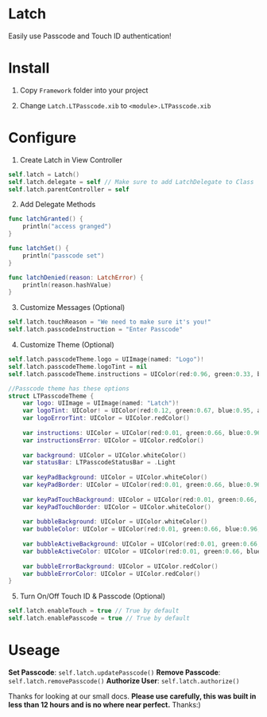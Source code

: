 Latch
=====

Easily use Passcode and Touch ID authentication!

Install
========

1) Copy `Framework` folder into your project

2) Change `Latch.LTPasscode.xib` to `<module>.LTPasscode.xib`

Configure
==========

1) Create Latch in View Controller 
``` swift
self.latch = Latch()
self.latch.delegate = self // Make sure to add LatchDelegate to Class
self.latch.parentController = self
```

2) Add Delegate Methods
``` swift
func latchGranted() {
    println("access granged")
}

func latchSet() {
    println("passcode set")
}

func latchDenied(reason: LatchError) {
    println(reason.hashValue)
}
```

3) Customize Messages (Optional)
``` swift
self.latch.touchReason = "We need to make sure it's you!"
self.latch.passcodeInstruction = "Enter Passcode"
```

4) Customize Theme (Optional)
``` swift
self.latch.passcodeTheme.logo = UIImage(named: "Logo")!
self.latch.passcodeTheme.logoTint = nil
self.latch.passcodeTheme.instructions = UIColor(red:0.96, green:0.33, blue:0.24, alpha:1)

//Passcode theme has these options
struct LTPasscodeTheme {
    var logo: UIImage = UIImage(named: "Latch")!
    var logoTint: UIColor! = UIColor(red:0.12, green:0.67, blue:0.95, alpha:1)
    var logoErrorTint: UIColor = UIColor.redColor()
   
    var instructions: UIColor = UIColor(red:0.01, green:0.66, blue:0.96, alpha:1)
    var instructionsError: UIColor = UIColor.redColor()
    
    var background: UIColor = UIColor.whiteColor()
    var statusBar: LTPasscodeStatusBar = .Light
    
    var keyPadBackground: UIColor = UIColor.whiteColor()
    var keyPadBorder: UIColor = UIColor(red:0.01, green:0.66, blue:0.96, alpha:1)
    
    var keyPadTouchBackground: UIColor = UIColor(red:0.01, green:0.66, blue:0.96, alpha:1)
    var keyPadTouchBorder: UIColor = UIColor.whiteColor()
    
    var bubbleBackground: UIColor = UIColor.whiteColor()
    var bubbleColor: UIColor = UIColor(red:0.01, green:0.66, blue:0.96, alpha:1)
    
    var bubbleActiveBackground: UIColor = UIColor(red:0.01, green:0.66, blue:0.96, alpha:1)
    var bubbleActiveColor: UIColor = UIColor(red:0.01, green:0.66, blue:0.96, alpha:1)
    
    var bubbleErrorBackground: UIColor = UIColor.redColor()
    var bubbleErrorColor: UIColor = UIColor.redColor()
}
```

5) Turn On/Off Touch ID & Passcode (Optional)
``` swift
self.latch.enableTouch = true // True by default 
self.latch.enablePasscode = true // True by default 
```

Useage
========

**Set Passcode**: `self.latch.updatePasscode()`
**Remove Passcode**: `self.latch.removePasscode()`
**Authorize User**: `self.latch.authorize()`

Thanks for looking at our small docs. **Please use carefully, this was built in less than 12 hours and is no where near perfect.** Thanks:)

